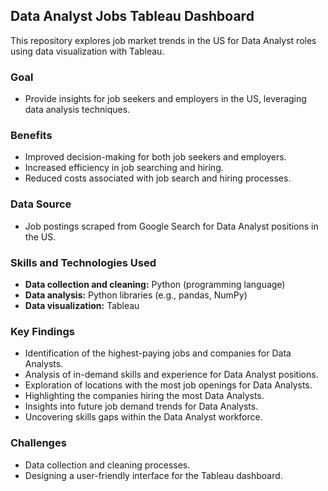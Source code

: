 ## Data Analyst Jobs Tableau Dashboard

This repository explores job market trends in the US for Data Analyst roles using data visualization with Tableau. 

###  Goal

* Provide insights for job seekers and employers in the US, leveraging data analysis techniques.

###  Benefits

* Improved decision-making for both job seekers and employers.
* Increased efficiency in job searching and hiring.
* Reduced costs associated with job search and hiring processes.

###  Data Source

* Job postings scraped from Google Search for Data Analyst positions in the US.

###  Skills and Technologies Used

* **Data collection and cleaning:** Python (programming language)
* **Data analysis:** Python libraries (e.g., pandas, NumPy)
* **Data visualization:** Tableau

###  Key Findings

* Identification of the highest-paying jobs and companies for Data Analysts.
* Analysis of in-demand skills and experience for Data Analyst positions.
* Exploration of locations with the most job openings for Data Analysts.
* Highlighting the companies hiring the most Data Analysts.
* Insights into future job demand trends for Data Analysts.
* Uncovering skills gaps within the Data Analyst workforce.

###  Challenges

* Data collection and cleaning processes.
* Designing a user-friendly interface for the Tableau dashboard.
